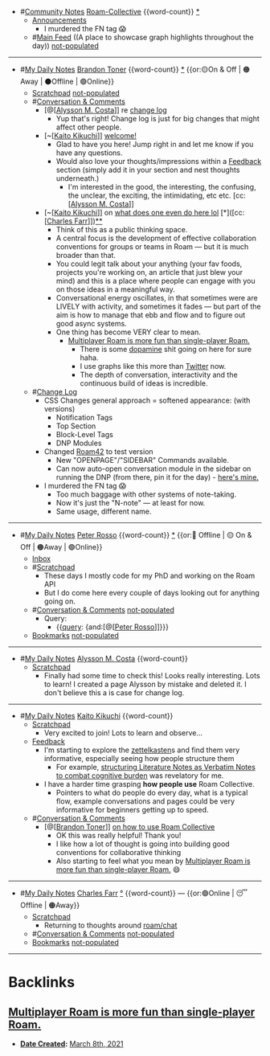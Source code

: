 - #[Community Notes](<Community Notes.md>) [Roam-Collective](<Roam-Collective.md>) {{word-count}} [*]([rc](<rc.md>))
    - [Announcements](<Announcements.md>)
        - I murdered the FN tag 😱
    - #[Main Feed](<Main Feed.md>) ((A place to showcase graph highlights throughout the day)) [not-populated](<not-populated.md>) 
- ---
- #[My Daily Notes](<My Daily Notes.md>) [Brandon Toner](<Brandon Toner.md>) {{word-count}} [*]([bnt](<bnt.md>)) {{or:🟡On & Off | 🟠Away | ⚫️Offline | 🟢Online}}
    - [Scratchpad](<Scratchpad.md>) [not-populated](<not-populated.md>)
    - #[Conversation & Comments](<Conversation & Comments.md>) 
        - [@[[Alysson M. Costa](<@[[Alysson M. Costa.md>)]] re [change log](((BLrKswZok)))
            - Yup that's right! Change log is just for big changes that might affect other people.
        - [~[[Kaito Kikuchi](<~[[Kaito Kikuchi.md>)]] [welcome!](((HJB-DxxGd)))
            - Glad to have you here! Jump right in and let me know if you have any questions. 
            - Would also love your thoughts/impressions within a [Feedback](<Feedback.md>) section (simply add it in your section and nest thoughts underneath.)
                - I'm interested in the good, the interesting, the confusing, the unclear, the exciting, the intimidating, etc etc. [cc:[[Alysson M. Costa](<cc:[[Alysson M. Costa.md>)]]
        - [~[[Kaito Kikuchi](<~[[Kaito Kikuchi.md>)]] on [what does one even do here lol](((RKEbGdx60))) [*]([cc:[[Charles Farr](<cc:[[Charles Farr.md>)]])[*]([Bookmarks](<Bookmarks.md>))[*]([Feedback](<Feedback.md>))
            - Think of this as a public thinking space. 
            - A central focus is the development of effective collaboration conventions for groups or teams in Roam — but it is much broader than that. 
            - You could legit talk about your anything (your fav foods, projects you're working on, an article that just blew your mind) and this is a place where people can engage with you on those ideas in a meaningful way.
            - Conversational energy oscillates, in that sometimes were are LIVELY with activity, and sometimes it fades — but part of the aim is how to manage that ebb and flow and to figure out good async systems.
            - One thing has become VERY clear to mean. 
                - [Multiplayer Roam is more fun than single-player Roam.](<Multiplayer Roam is more fun than single-player Roam..md>)
                    - There is some [dopamine](<dopamine.md>) shit going on here for sure haha. 
                    - I use graphs like this more than [Twitter](<Twitter.md>) now.
                    - The depth of conversation, interactivity and the continuous build of ideas is incredible.
    - #[Change Log](<Change Log.md>) 
        - CSS Changes general approach = softened appearance: (with versions)
            - Notification Tags
            - Top Section
            - Block-Level Tags
            - DNP Modules
        - Changed [Roam42](<Roam42.md>) to test version
            - New "OPENPAGE"/"SIDEBAR" Commands available.
            - Can now auto-open conversation module in the sidebar on running the DNP (from there, pin it for the day) - [here's mine.](((tz8gJ1NJv)))
        - I murdered the FN tag 😱
            - Too much baggage with other systems of note-taking.
            - Now it's just the "N-note" — at least for now. 
            - Same usage, different name.
- ---
- #[My Daily Notes](<My Daily Notes.md>) [Peter Rosso](<Peter Rosso.md>) {{word-count}} [*]([ptr](<ptr.md>))   {{or:🚫 Offline | 🟡 On & Off | 🟠Away | 🟢Online}}
    - [Inbox](<Inbox.md>)
    - #[Scratchpad](<Scratchpad.md>) 
        - These days I mostly code for my PhD and working on the Roam API
        - But I do come here every couple of days looking out for anything going on.
    - #[Conversation & Comments](<Conversation & Comments.md>) [not-populated](<not-populated.md>)
        - Query:
            - {{[query](<query.md>): {and:[@[[Peter Rosso](<@[[Peter Rosso.md>)]]}}}
    - [Bookmarks](<Bookmarks.md>) [not-populated](<not-populated.md>)
- ---
- #[My Daily Notes](<My Daily Notes.md>) [Alysson M. Costa](<Alysson M. Costa.md>) {{word-count}}
    - [Scratchpad](<Scratchpad.md>) 
        - Finally had some time to check this! Looks really interesting. Lots to learn! I created a page Alysson by mistake and deleted it. I don't believe this a is case for change log.
- ---
- #[My Daily Notes](<My Daily Notes.md>) [Kaito Kikuchi](<Kaito Kikuchi.md>) {{word-count}}
    - [Scratchpad](<Scratchpad.md>)
        - Very excited to join! Lots to learn and observe...
    - [Feedback](<Feedback.md>)
        - I'm starting to explore the [zettelkasten](<zettelkasten.md>)s and find them very informative, especially seeing how people structure them
            - For example, [structuring Literature Notes as Verbatim Notes to combat cognitive burden](((kvrzNKc5u))) was revelatory for me.
        - I have a harder time grasping __how people use__ Roam Collective. 
            - Pointers to what do people do every day, what is a typical flow, example conversations and pages could be very informative for beginners getting up to speed.
    - #[Conversation & Comments](<Conversation & Comments.md>)
        - [@[[Brandon Toner](<@[[Brandon Toner.md>)]] [on how to use Roam Collective](((Z2HuShhsE)))
            - OK this was really helpful! Thank you!
            - I like how a lot of thought is going into building good conventions for collaborative thinking
            - Also starting to feel what you mean by [Multiplayer Roam is more fun than single-player Roam.](<Multiplayer Roam is more fun than single-player Roam..md>) 😄
- ---
- #[My Daily Notes](<My Daily Notes.md>) [Charles Farr](<Charles Farr.md>) [°]([csf](<csf.md>)) {{word-count}} — {{or:🟢Online | 😴 Offline | 🟠Away}}
    - [Scratchpad](<Scratchpad.md>) 
        - Returning to thoughts around [roam/chat](<roam/chat.md>)
    - #[Conversation & Comments](<Conversation & Comments.md>) [not-populated](<not-populated.md>)
    - [Bookmarks](<Bookmarks.md>) [not-populated](<not-populated.md>)
- ---

# Backlinks
## [Multiplayer Roam is more fun than single-player Roam.](<Multiplayer Roam is more fun than single-player Roam..md>)
- **[Date Created](<Date Created.md>):** [March 8th, 2021](<March 8th, 2021.md>)

